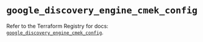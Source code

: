 # `google_discovery_engine_cmek_config`

Refer to the Terraform Registry for docs: [`google_discovery_engine_cmek_config`](https://registry.terraform.io/providers/hashicorp/google/6.49.2/docs/resources/discovery_engine_cmek_config).
